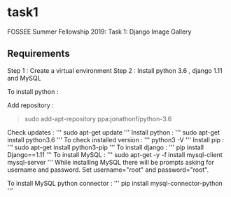 # task1
FOSSEE Summer Fellowship 2019: Task 1: Django Image Gallery

## Requirements

Step 1 : Create a virtual environment 
Step 2 : Install python 3.6 , django 1.11 and MySQL 

To install python :

Add repository : 

> sudo add-apt-repository ppa:jonathonf/python-3.6


Check updates  : 
'''
sudo apt-get update
'''
Install python : 
'''
sudo apt-get install python3.6
'''
To check installed version : 
'''
python3 -V
'''
Install pip : 
'''
sudo apt-get install python3-pip
'''
To install django : 
'''
pip install Django==1.11
'''
To install MySQL : 
'''
sudo apt-get -y -f install mysql-client mysql-server
'''
While installing MySQL there will be prompts asking for username and password. Set username="root" and password="root".

To install MySQL python connector :
'''
pip install mysql-connector-python
'''

